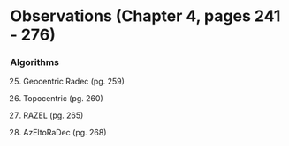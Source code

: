 # Observations (Chapter 4, pages 241 - 276)

### Algorithms

25. Geocentric Radec (pg. 259)

26. Topocentric (pg. 260)

27. RAZEL (pg. 265)

28. AzEltoRaDec (pg. 268)
